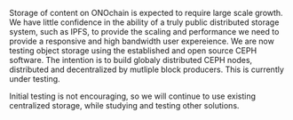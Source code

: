 Storage of content on ONOchain is expected to require large scale growth.
We have little confidence in the ability of a truly public distributed storage system, such as IPFS, 
to provide the scaling and performance we need to provide a responsive and high bandwidth user expereience.
We are now testing object storage using the established and open source CEPH software.
The intention is to build globaly distributed CEPH nodes, distributed and decentralized by mutliple block producers. 
This is currently under testing.

Initial testing is not encouraging, so we will continue to use existing centralized storage, while studying and testing other solutions.

